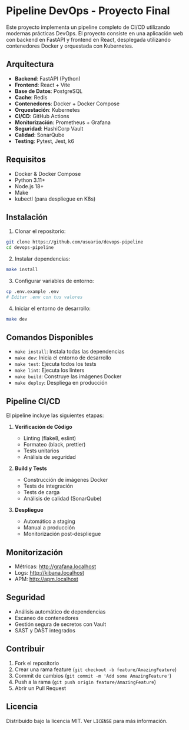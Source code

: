 # Pipeline DevOps - Proyecto Final

Este proyecto implementa un pipeline completo de CI/CD utilizando modernas prácticas DevOps. El proyecto consiste en una aplicación web con backend en FastAPI y frontend en React, desplegada utilizando contenedores Docker y orquestada con Kubernetes.

## Arquitectura

- **Backend**: FastAPI (Python)
- **Frontend**: React + Vite
- **Base de Datos**: PostgreSQL
- **Cache**: Redis
- **Contenedores**: Docker + Docker Compose
- **Orquestación**: Kubernetes
- **CI/CD**: GitHub Actions
- **Monitorización**: Prometheus + Grafana
- **Seguridad**: HashiCorp Vault
- **Calidad**: SonarQube
- **Testing**: Pytest, Jest, k6

## Requisitos

- Docker & Docker Compose
- Python 3.11+
- Node.js 18+
- Make
- kubectl (para despliegue en K8s)

## Instalación

1. Clonar el repositorio:
```bash
git clone https://github.com/usuario/devops-pipeline
cd devops-pipeline
```

2. Instalar dependencias:
```bash
make install
```

3. Configurar variables de entorno:
```bash
cp .env.example .env
# Editar .env con tus valores
```

4. Iniciar el entorno de desarrollo:
```bash
make dev
```

## Comandos Disponibles

- `make install`: Instala todas las dependencias
- `make dev`: Inicia el entorno de desarrollo
- `make test`: Ejecuta todos los tests
- `make lint`: Ejecuta los linters
- `make build`: Construye las imágenes Docker
- `make deploy`: Despliega en producción

## Pipeline CI/CD

El pipeline incluye las siguientes etapas:

1. **Verificación de Código**
   - Linting (flake8, eslint)
   - Formateo (black, prettier)
   - Tests unitarios
   - Análisis de seguridad

2. **Build y Tests**
   - Construcción de imágenes Docker
   - Tests de integración
   - Tests de carga
   - Análisis de calidad (SonarQube)

3. **Despliegue**
   - Automático a staging
   - Manual a producción
   - Monitorización post-despliegue

## Monitorización

- Métricas: http://grafana.localhost
- Logs: http://kibana.localhost
- APM: http://apm.localhost

## Seguridad

- Análisis automático de dependencias
- Escaneo de contenedores
- Gestión segura de secretos con Vault
- SAST y DAST integrados

## Contribuir

1. Fork el repositorio
2. Crear una rama feature (`git checkout -b feature/AmazingFeature`)
3. Commit de cambios (`git commit -m 'Add some AmazingFeature'`)
4. Push a la rama (`git push origin feature/AmazingFeature`)
5. Abrir un Pull Request

## Licencia

Distribuido bajo la licencia MIT. Ver `LICENSE` para más información.
